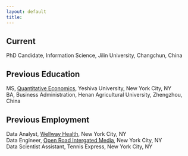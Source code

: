 ```yaml
---
layout: default
title: 
---
```


## Current

PhD Candidate, Information Science, Jilin University, Changchun, China

## Previous Education

MS, [Quantitative Economics](https://www.yu.edu/yeshiva-college/ug/economics), Yeshiva University, New York City, NY <br />
BA, Business Administration, Henan Agricultural University, Zhengzhou, China <br />

## Previous Employment

Data Analyst, [Wellway Health](https://brass-harmonica-jebz.squarespace.com/), New York City, NY <br />
Data Engineer, [Open Road Intergated Media](https://openroadmedia.com/), New York City, NY <br />
Data Scientist Assistant, Tennis Express, New York City, NY <br />

